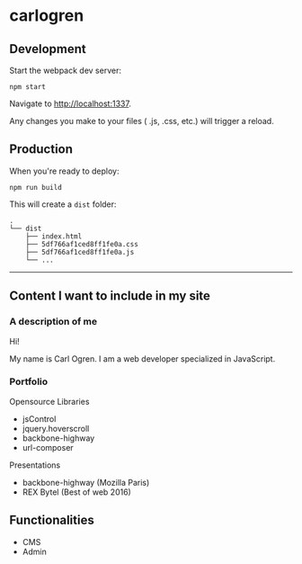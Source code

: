 
# carlogren

## Development

Start the webpack dev server:

    npm start

Navigate to <http://localhost:1337>.

Any changes you make to your files ( .js, .css, etc.) will trigger a reload.

## Production

When you're ready to deploy:

    npm run build

This will create a `dist` folder:

    .
    └── dist
        ├── index.html
        ├── 5df766af1ced8ff1fe0a.css
        ├── 5df766af1ced8ff1fe0a.js
        └── ...

----

## Content I want to include in my site

### A description of me

Hi!

My name is Carl Ogren. I am a web developer specialized in JavaScript.

### Portfolio

Opensource Libraries

* jsControl
* jquery.hoverscroll
* backbone-highway
* url-composer

Presentations

 * backbone-highway (Mozilla Paris)
 * REX Bytel (Best of web 2016)

## Functionalities

* CMS
* Admin
